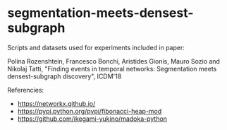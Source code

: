 # segmentation-meets-densest-subgraph

Scripts and datasets used for experiments included in paper:

Polina Rozenshtein, Francesco Bonchi, Aristides Gionis, Mauro Sozio and Nikolaj Tatti, "Finding events in temporal networks: Segmentation meets densest-subgraph discovery", ICDM'18 

Referencies:
* https://networkx.github.io/
* https://pypi.python.org/pypi/fibonacci-heap-mod
* https://github.com/ikegami-yukino/madoka-python
